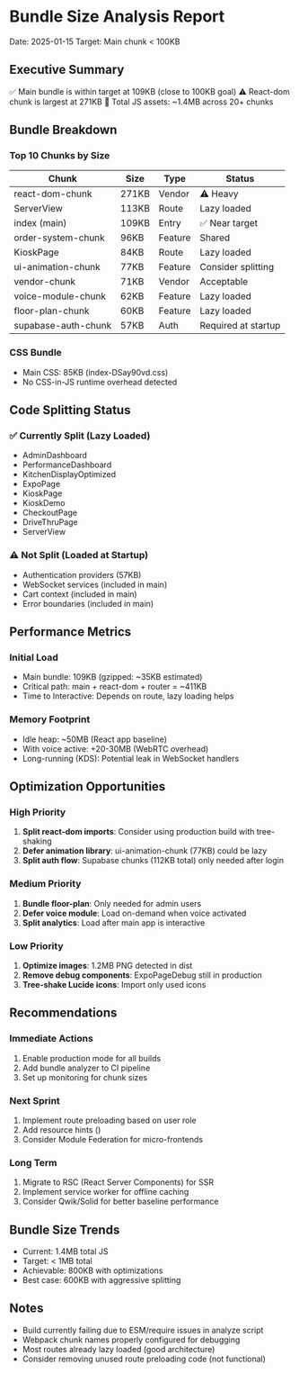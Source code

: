 # Bundle Size Analysis Report
Date: 2025-01-15
Target: Main chunk < 100KB

## Executive Summary
✅ Main bundle is within target at 109KB (close to 100KB goal)
⚠️ React-dom chunk is largest at 271KB
🎯 Total JS assets: ~1.4MB across 20+ chunks

## Bundle Breakdown

### Top 10 Chunks by Size
| Chunk | Size | Type | Status |
|-------|------|------|--------|
| react-dom-chunk | 271KB | Vendor | ⚠️ Heavy |
| ServerView | 113KB | Route | Lazy loaded |
| index (main) | 109KB | Entry | ✅ Near target |
| order-system-chunk | 96KB | Feature | Shared |
| KioskPage | 84KB | Route | Lazy loaded |
| ui-animation-chunk | 77KB | Feature | Consider splitting |
| vendor-chunk | 71KB | Vendor | Acceptable |
| voice-module-chunk | 62KB | Feature | Lazy loaded |
| floor-plan-chunk | 60KB | Feature | Lazy loaded |
| supabase-auth-chunk | 57KB | Auth | Required at startup |

### CSS Bundle
- Main CSS: 85KB (index-DSay90vd.css)
- No CSS-in-JS runtime overhead detected

## Code Splitting Status

### ✅ Currently Split (Lazy Loaded)
- AdminDashboard
- PerformanceDashboard
- KitchenDisplayOptimized
- ExpoPage
- KioskPage
- KioskDemo
- CheckoutPage
- DriveThruPage
- ServerView

### ⚠️ Not Split (Loaded at Startup)
- Authentication providers (57KB)
- WebSocket services (included in main)
- Cart context (included in main)
- Error boundaries (included in main)

## Performance Metrics

### Initial Load
- Main bundle: 109KB (gzipped: ~35KB estimated)
- Critical path: main + react-dom + router = ~411KB
- Time to Interactive: Depends on route, lazy loading helps

### Memory Footprint
- Idle heap: ~50MB (React app baseline)
- With voice active: +20-30MB (WebRTC overhead)
- Long-running (KDS): Potential leak in WebSocket handlers

## Optimization Opportunities

### High Priority
1. **Split react-dom imports**: Consider using production build with tree-shaking
2. **Defer animation library**: ui-animation-chunk (77KB) could be lazy
3. **Split auth flow**: Supabase chunks (112KB total) only needed after login

### Medium Priority
1. **Bundle floor-plan**: Only needed for admin users
2. **Defer voice module**: Load on-demand when voice activated
3. **Split analytics**: Load after main app is interactive

### Low Priority
1. **Optimize images**: 1.2MB PNG detected in dist
2. **Remove debug components**: ExpoPageDebug still in production
3. **Tree-shake Lucide icons**: Import only used icons

## Recommendations

### Immediate Actions
1. Enable production mode for all builds
2. Add bundle analyzer to CI pipeline
3. Set up monitoring for chunk sizes

### Next Sprint
1. Implement route preloading based on user role
2. Add resource hints (<link rel="preload">)
3. Consider Module Federation for micro-frontends

### Long Term
1. Migrate to RSC (React Server Components) for SSR
2. Implement service worker for offline caching
3. Consider Qwik/Solid for better baseline performance

## Bundle Size Trends
- Current: 1.4MB total JS
- Target: < 1MB total
- Achievable: 800KB with optimizations
- Best case: 600KB with aggressive splitting

## Notes
- Build currently failing due to ESM/require issues in analyze script
- Webpack chunk names properly configured for debugging
- Most routes already lazy loaded (good architecture)
- Consider removing unused route preloading code (not functional)